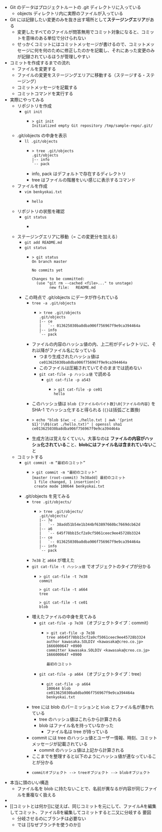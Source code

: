 - Git のデータはプロジェクトルートの .git ディレクトリに入っている
	- objects ディレクトリ内に実際のファイルが入っている
- Git には記録したい変更のみを抜き出す場所として**ステージングエリア**がある
	- 変更したすべてのファイルが問答無用でコミット対象になると、コミットを意味のある単位で分けられない
	- せっかくコミットにはコミットメッセージが書けるので、コミットメッセージに何を何のために修正したのかを記載し、それにあった変更のみが記録されているほうが管理しやすい
- コミットを作成するまでの流れ
	- ファイルを変更する
	- ファイルの変更をステージングエリアに移動する（ステージする・ステージング）
	- コミットメッセージを記載する
	- コミットコマンドを実行する
- 実際にやってみる
	- リポジトリを作成
		- `git init`
			- ```
			  > git init
			  Initialized empty Git repository /tmp/sample-repo/.git/
			  ```
	- .git/objects の中身を表示
		- `ll .git/objects`
			- ```
			  > tree .git/objects
			  .git/objects
			  |-- info
			  `-- pack
			  
			  ```
			- info, pack はデフォルトで存在するディレクトリ
			- tree はファイルの階層をいい感じに表示するコマンド
	- ファイルを作成
		- `vim benkyokai.txt`
			- ```
			  hello
			  ```
	- リポジトリの状態を確認
		- `git status`
			- ```
			  ```
	- ステージングエリアに移動（= この変更分を加える）
		- `git add README.md`
		- `git status`
			- ```
			  > git status
			  On branch master
			  
			  No commits yet
			  
			  Changes to be committed:
			    (use "git rm --cached <file>..." to unstage)
			          new file:   README.md
			  ```
		- この時点で .git/objects にデータが作られている
			- `tree -a .git/objects`
				- ```
				  > tree .git/objects
				  .git/objects
				  |-- ce
				  |   `-- 013625030ba8dba906f756967f9e9ca394464a
				  |-- info
				  `-- pack
				  ```
			- ファイルの内容のハッシュ値の内、上二桁がディレクトリに、それ以降がファイル名になっている
				- つまり生成されたハッシュ値は `ce013625030ba8dba906f756967f9e9ca394464a`
				- このファイルは圧縮されていてそのままでは読めない
				- `git cat-file -p ハッシュ値` で読める
					- `git cat-file -p a543`
						- ```
						  > git cat-file -p ce01
						  hello
						  ```
			- このハッシュ値は `blob {ファイルのバイト数}\0{ファイルの内容}` を SHA-1 でハッシュ化すると得られる (`{}`は括弧ごと置換)
			- ```
			  > echo "blob $(wc -c ./hello.txt | awk '{print $1}')\0$(cat ./hello.txt)" | openssl sha1
			  ce013625030ba8dba906f756967f9e9ca394464a
			  ```
			- 生成方法は覚えなくていい。大事なのは **ファイルの内容がハッシュ化されている**こと、**blobにはファイル名は含まれていない**こと
	- コミットする
		- `git commit -m “最初のコミット”`
			- ```
			  > git commit -m "最初のコミット"
			  [master (root-commit) 7e38add] 最初のコミット
			   1 file changed, 1 insertion(+)
			   create mode 100644 benkyokai.txt
			  ```
		- .git/objects を見てみる
			- `tree .git/objects/`
				- ```
				  > tree .git/objects/
				  .git/objects/
				  |-- 7e
				  |   `-- 38add51b54e1b344bf63897660bc7669dcb62d
				  |-- a6
				  |   `-- 645f78bb15cf2a9cf5061ceec9ee45728b3324
				  |-- ce
				  |   `-- 013625030ba8dba906f756967f9e9ca394464a
				  |-- info
				  `-- pack
				  ```
			- `7e38` と `a664` が増えた
			- `git cat-file -t ハッシュ値` でオブジェクトのタイプが分かる
				- ```
				  > git cat-file -t 7e38
				  commit
				  
				  > git cat-file -t a664
				  tree
				  
				  > git cat-file -t ce01
				  blob
				  ```
			- 増えたファイルの中身を見てみる
				- `git cat-file -p 7e38` （オブジェクトタイプ：commit）
					- ```
					  > git cat-file -p 7e38
					  tree a6645f78bb15cf2a9cf5061ceec9ee45728b3324
					  author kawasaka.SOLDIV <kawasaka@creo.co.jp> 1666000647 +0900
					  committer kawasaka.SOLDIV <kawasaka@creo.co.jp> 1666000647 +0900
					  
					  最初のコミット
					  ```
				- `git cat-file -p a664` （オブジェクトタイプ：tree）
					- ```
					  git cat-file -p a664
					  100644 blob ce013625030ba8dba906f756967f9e9ca394464a    benkyokai.txt
					  ```
			- tree には blob のパーミッションと `blob` とファイル名が書かれている
				- tree のハッシュ値はこれらから計算される
				- blob はファイル名を持っていなかった
					- ファイル名は tree が持っている
			- commit には tree のハッシュ値とユーザー情報、時刻、コミットメッセージが記載されている
				- commit のハッシュ値は上記から計算される
			- ここまでを整理すると以下のようにハッシュ値が連なっていることが分かる
			- ```
			  commitオブジェクト --> treeオブジェクト --> blobオブジェクト
			  ```
- 本当に頭のいい構造
	- ファイル名を blob に持たないことで、名前が異なるが内容が同じファイルを重複なく扱える
-
- [[コミットとは何か]]に従えば、同じコミットを元にして、ファイルAを編集してコミット、ファイルBを編集してコミットすると二又に分岐する
  要図
	- 分岐させるのにブランチは必要ない
	- では [[なぜブランチを使うのか]]